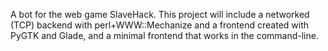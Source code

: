 A bot for the web game SlaveHack. This project will include a networked (TCP) backend with perl+WWW::Mechanize and a frontend created with PyGTK and Glade, and a minimal frontend that works in the command-line.